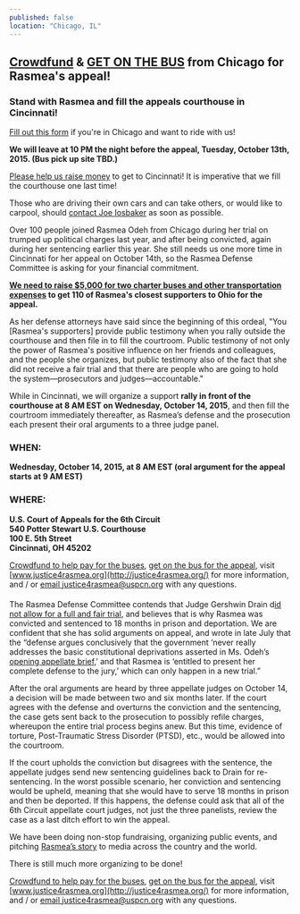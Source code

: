 ```yaml
---
published: false
location: "Chicago, IL"
---
```




## [Crowdfund](https://www.youcaring.com/rasmea-defense-committee-435256) & [GET ON THE BUS](https://docs.google.com/forms/d/1v5hyF1IVhpOY8Yma1JMWMWOMFUMLQeN3Vyg9pHXHs-0/viewform?c=0&w=1) from Chicago for Rasmea's appeal!
### Stand with Rasmea and fill the appeals courthouse in Cincinnati!

[Fill out this form](https://docs.google.com/forms/d/1v5hyF1IVhpOY8Yma1JMWMWOMFUMLQeN3Vyg9pHXHs-0/viewform?c=0&w=1) if you're in Chicago and want to ride with us!

**We will leave at 10 PM the night before the appeal, Tuesday, October 13th, 2015.  (Bus pick up site TBD.)**

[Please help us raise money]((https://www.youcaring.com/rasmea-defense-committee-435256)) to get to Cincinnati! It is imperative that we fill the courthouse one last time!

Those who are driving their own cars and can take others, or would like to carpool, should [contact Joe Iosbaker](mailto:joeiosbaker@gmail.com) as soon as possible.

Over 100 people joined Rasmea Odeh from Chicago during her trial on trumped up political charges last year, and after being convicted, again during her sentencing earlier this year. She still needs us one more time in Cincinnati for her appeal on October 14th, so the Rasmea Defense Committee is asking for your financial commitment.

**[We need to raise $5,000 for two charter buses and other transportation expenses](https://www.youcaring.com/rasmea-defense-committee-435256) to get 110 of Rasmea's closest supporters to Ohio for the appeal.**

As her defense attorneys have said since the beginning of this ordeal, "You [Rasmea's supporters] provide public testimony when you rally outside the courthouse and then file in to fill the courtroom.  Public testimony of not only the power of Rasmea's positive influence on her friends and colleagues, and the people she organizes, but public testimony also of the fact that she did not receive a fair trial and that there are people who are going to hold the system—prosecutors and judges—accountable."

While in Cincinnati, we will organize a support **rally in front of the courthouse at 8 AM EST on Wednesday, October 14, 2015**, and then fill the courtroom immediately thereafter, as Rasmea’s defense and the prosecution each present their oral arguments to a three judge panel.

### WHEN: 
**Wednesday, October 14, 2015, at 8 AM EST (oral argument for the appeal starts at 9 AM EST)**

### WHERE: 
**U.S. Court of Appeals for the 6th Circuit
<br>540 Potter Stewart U.S. Courthouse
<br>100 E. 5th Street
<br>Cincinnati, OH 45202**

[Crowdfund to help pay for the buses](https://www.youcaring.com/rasmea-defense-committee-435256), [get on the bus for the appeal](https://docs.google.com/forms/d/1v5hyF1IVhpOY8Yma1JMWMWOMFUMLQeN3Vyg9pHXHs-0/viewform?c=0&w=1), visit [www.justice4rasmea.org](http://justice4rasmea.org/) for more information, and / or [email justice4rasmea@uspcn.org](mailto:justice4rasmea@uspcn.org) with any questions.

####

The Rasmea Defense Committee contends that Judge Gershwin Drain d[id not allow for a full and fair trial](http://justice4rasmea.org/news/2014/11/10/rasmea-found-guilty/), and believes that is why Rasmea was convicted and sentenced to 18 months in prison and deportation.  We are confident that she has solid arguments on appeal, and wrote in late July that the “defense argues conclusively that the government ‘never really addresses the basic constitutional deprivations asserted in Ms. Odeh’s [opening appellate brief](http://www.stopfbi.net/sites/default/files/appellantbrief.pdf),’ and that Rasmea is ‘entitled to present her complete defense to the jury,’ which can only happen in a new trial.”

After the oral arguments are heard by three appellate judges on October 14, a decision will be made between two and six months later. If the court agrees with the defense and overturns the conviction and the sentencing, the case gets sent back to the prosecution to possibly refile charges, whereupon the entire trial process begins anew.  But this time, evidence of torture, Post-Traumatic Stress Disorder (PTSD), etc., would be allowed into the courtroom.

If the court upholds the conviction but disagrees with the sentence, the appellate judges send new sentencing guidelines back to Drain for re-sentencing.  In the worst possible scenario, her conviction and sentencing would be upheld, meaning that she would have to serve 18 months in prison and then be deported.  If this happens, the defense could ask that all of the 6th Circuit appellate court judges, not just the three panelists, review the case as a last ditch effort to win the appeal.

We have been doing non-stop fundraising, organizing public events, and pitching [Rasmea’s story](http://justice4rasmea.org/about/) to media across the country and the world.

There is still much more organizing to be done!

[Crowdfund to help pay for the buses](https://www.youcaring.com/rasmea-defense-committee-435256), [get on the bus for the appeal](https://docs.google.com/forms/d/1v5hyF1IVhpOY8Yma1JMWMWOMFUMLQeN3Vyg9pHXHs-0/viewform?c=0&w=1), visit [www.justice4rasmea.org](http://justice4rasmea.org/) for more information, and / or [email justice4rasmea@uspcn.org](mailto:justice4rasmea@uspcn.org) with any questions.
